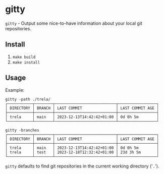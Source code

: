 # gitty

`gitty` - Output some nice-to-have information about your local git repositories.

## Install

1. `make build`
2. `make install`

## Usage

Example:
```
gitty -path ./trela/
┌───────────┬────────┬───────────────────────────┬─────────────────┐
│ DIRECTORY │ BRANCH │ LAST COMMIT               │ LAST COMMIT AGE │
├───────────┼────────┼───────────────────────────┼─────────────────┤
│ trela     │ main   │ 2023-12-13T14:42:42+01:00 │ 0d 0h 5m        │
└───────────┴────────┴───────────────────────────┴─────────────────┘
```
```
gitty -branches
┌───────────┬────────┬───────────────────────────┬─────────────────┐
│ DIRECTORY │ BRANCH │ LAST COMMIT               │ LAST COMMIT AGE │
├───────────┼────────┼───────────────────────────┼─────────────────┤
│ trela     │ main   │ 2023-12-13T14:42:42+01:00 │ 0d 0h 5m        │
│ trela     │ test   │ 2023-12-18T12:32:42+01:00 │ 23d 3h 5m       │
└───────────┴────────┴───────────────────────────┴─────────────────┘
```

`gitty` defaults to find git repositories in the current working directory ('`.`').
